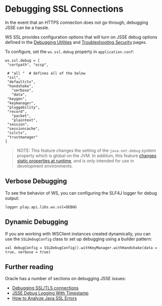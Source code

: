 <!--- Copyright (C) 2009-2014 Typesafe Inc. <http://www.typesafe.com> -->
# Debugging SSL Connections

In the event that an HTTPS connection does not go through, debugging JSSE can be a hassle.

WS SSL provides configuration options that will turn on JSSE debug options defined in the [Debugging Utilities](http://docs.oracle.com/javase/7/docs/technotes/guides/security/jsse/JSSERefGuide.html#Debug) and  [Troubleshooting Security](http://docs.oracle.com/javase/7/docs/technotes/guides/security/troubleshooting-security.html) pages.

To configure, set the `ws.ssl.debug` property in `application.conf`:

```
ws.ssl.debug = [
 "certpath", "ocsp",

 # "all "  # defines all of the below
 "ssl",
 "defaultctx",
 "handshake",
   "verbose",
   "data",
 "keygen",
 "keymanager",
 "pluggability",
 "record",
   "packet",
   "plaintext",
 "session",
 "sessioncache",
 "sslctx",
 "trustmanager"
]
```

> NOTE: This feature changes the setting of the `java.net.debug` system property which is global on the JVM.  In addition, this feature [changes static properties at runtime](http://tersesystems.com/2014/03/02/monkeypatching-java-classes/), and is only intended for use in development environments.

## Verbose Debugging

To see the behavior of WS, you can configuring the SLF4J logger for debug output:

```
logger.play.api.libs.ws.ssl=DEBUG
```

## Dynamic Debugging

If you are working with WSClient instances created dynamically, you can use the `SSLDebugConfig` class to set up debugging using a builder pattern:

```
val debugConfig = SSLDebugConfig().withKeyManager.withHandshake(data = true, verbose = true)
```

## Further reading

Oracle has a number of sections on debugging JSSE issues:

* [Debugging SSL/TLS connections](http://docs.oracle.com/javase/7/docs/technotes/guides/security/jsse/ReadDebug.html)
* [JSSE Debug Logging With Timestamp](https://blogs.oracle.com/xuelei/entry/jsse_debug_logging_with_timestamp)
* [How to Analyze Java SSL Errors](http://www.smartjava.org/content/how-analyze-java-ssl-errors)

